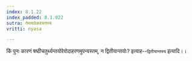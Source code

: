 ```yaml
---
index: 8.1.22
index_padded: 8.1.022
sutra: तेमयावेकवचनस्य
vritti: nyasa

---
```

किं पुनः कारणं षष्ठीचतुर्थ्यन्तयोरेवोदाहरणमुपन्यस्तम्, न द्वितीयान्तयोः? इत्याह--`द्वितीयान्तस्य` इत्यादि।।